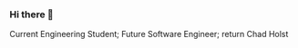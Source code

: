 ### Hi there 👋

<!--
**Syntax-Cipher/Syntax-Cipher** is a ✨ _special_ ✨ repository because its `README.md` (this file) appears on your GitHub profile.

Here are some ideas to get you started:

- 🔭 I’m currently working on ... CodeAcademy tutorials involving Python & also starting to learn C/C++ 
- 🌱 I’m currently learning ... Computer Science & Machine Learning with Python using CodeAcademy platform & just started C/C++
- 👯 I’m looking to collaborate on ... Anything involving Python, will learn C/C++ for future projects
- 🤔 I’m looking for help with ... Incorporating a dictionary function, as well as parent/child classes in my Japanese War Game project I just started (inspired by Ghost of Tsushima video game) 
- 💬 Ask me about ... Engineering/Mathematics/Science
- 📫 How to reach me: ... chad.holst@hotmail.com
- 😄 Pronouns: ... He
- ⚡ Fun fact: ... First language was Processing; I Have decided on Software Engineering after I JUST finished my first year of Engineering in Canada. Initially, I thought I was going to pursue Mechanical/Electrical; with this in mind, I am only a beginner programmer & have MUCH to learn. I'm this will be a beneficial took to aid my learning process

-->
  Current Engineering Student;
  Future Software Engineer;
   return Chad Holst
